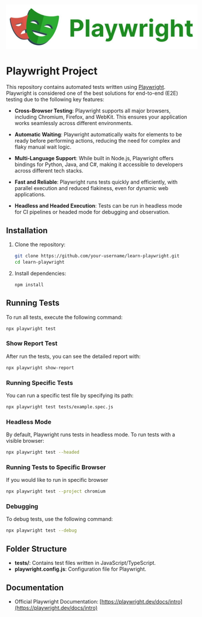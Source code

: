 <img src="./docs/playwright.jpg" alt="Playwright Logo" style="background-color: #FFF; padding: 10px; margin: 0 auto;" />

# Playwright Project

This repository contains automated tests written using [Playwright](https://playwright.dev/).
Playwright is considered one of the best solutions for end-to-end (E2E) testing due to the following key features:

- **Cross-Browser Testing**:
  Playwright supports all major browsers, including Chromium, Firefox, and WebKit. This ensures your application works seamlessly across different environments.

- **Automatic Waiting**:
  Playwright automatically waits for elements to be ready before performing actions, reducing the need for complex and flaky manual wait logic.

- **Multi-Language Support**:
  While built in Node.js, Playwright offers bindings for Python, Java, and C#, making it accessible to developers across different tech stacks.

- **Fast and Reliable**:
  Playwright runs tests quickly and efficiently, with parallel execution and reduced flakiness, even for dynamic web applications.

- **Headless and Headed Execution**:
  Tests can be run in headless mode for CI pipelines or headed mode for debugging and observation.

## Installation

1. Clone the repository:

   ```bash
   git clone https://github.com/your-username/learn-playwright.git
   cd learn-playwright
   ```

2. Install dependencies:
   ```bash
   npm install
   ```

## Running Tests

To run all tests, execute the following command:

```bash
npx playwright test
```

### Show Report Test

After run the tests, you can see the detailed report with:

```bash
npx playwright show-report
```

### Running Specific Tests

You can run a specific test file by specifying its path:

```bash
npx playwright test tests/example.spec.js
```

### Headless Mode

By default, Playwright runs tests in headless mode. To run tests with a visible browser:

```bash
npx playwright test --headed
```

### Running Tests to Specific Browser

If you would like to run in specific browser

```bash
npx playwright test --project chromium
```

### Debugging

To debug tests, use the following command:

```bash
npx playwright test --debug
```

## Folder Structure

- **tests/**: Contains test files written in JavaScript/TypeScript.
- **playwright.config.js**: Configuration file for Playwright.

## Documentation

- Official Playwright Documentation: [https://playwright.dev/docs/intro](https://playwright.dev/docs/intro)

